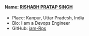 #### Name: [RISHABH PRATAP SINGH](https://github.com/iam-Rps)

- Place: Kanpur, Uttar Pradesh, India
- Bio: I am a Devops Engineer
- GitHub: [iam-Rps](https://github.com/iam-Rps)
